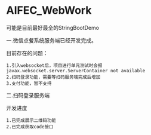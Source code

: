 # AIFEC_WebWork
可能是目前最好最全的StringBootDemo

一.微信点餐系统服务端已经开发完成。

目前存在的问题：
    
    1.引入websocket后，项目进行单元测试时会报javax.websocket.server.ServerContainer not available
    2.扫码登录功能，需要等扫码服务端完成后增加
    3.支付功能，暂不支持

二.扫码登录服务端

开发进度
    
    1.已完成展示二维码功能
    2.已完成获取code接口
